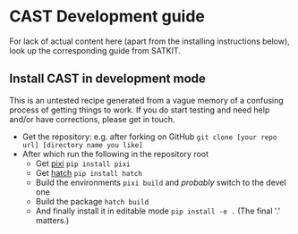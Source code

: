 # CAST Development guide

For lack of actual content here (apart from the installing instructions below),
look up the corresponding guide from SATKIT.

## Install CAST in development mode 

This is an untested recipe generated from a vague memory of a confusing process
of getting things to work. If you do start testing and need help and/or have
corrections, please get in touch.

- Get the repository: e.g. after forking on GitHub 
  `git clone [your repo url] [directory name you like]`
- After which run the following in the repository root
  - Get [pixi](https://pixi.sh/) `pip install pixi`
  - Get [hatch](https://hatch.pypa.io/) `pip install hatch`
  - Build the environments `pixi build` and _probably_ switch to the devel one
  - Build the package `hatch build`
  - And finally install it in editable mode `pip install -e .` 
    (The final '.' matters.)